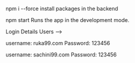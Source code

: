 npm i --force
install packages in the backend

npm start
Runs the app in the development mode.

Login Details
Users -->

username: ruka99.com
Password: 123456

username: sachini99.com
Password: 123456
